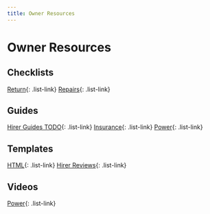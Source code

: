 ```yaml
---
title: Owner Resources 
---
```


<link href="../../styles/custom.css" rel="stylesheet" />

# Owner Resources

## Checklists
[Return](checklists/return.md){: .list-link}
[Repairs](checklists/repairs.md){: .list-link}

## Guides
[Hirer Guides TODO](guides/guides-todo.md){: .list-link}
[Insurance](guides/insurance.md){: .list-link}
[Power](guides/power.md){: .list-link}

## Templates
[HTML](templates/html.md){: .list-link}
[Hirer Reviews](templates/hirer-reviews.md){: .list-link}

## Videos
[Power](videos/custom-power.md){: .list-link}
